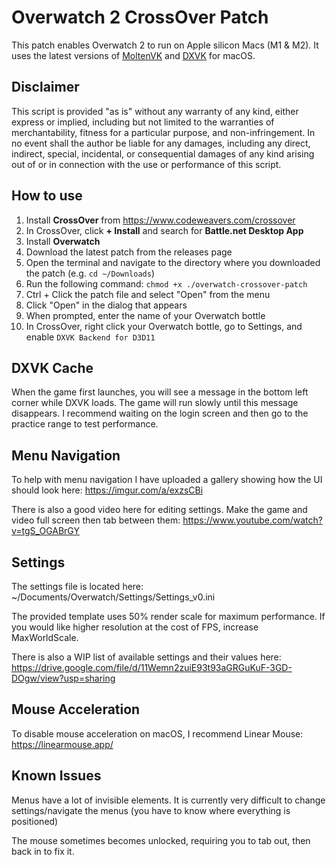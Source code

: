 # Overwatch 2 CrossOver Patch

This patch enables Overwatch 2 to run on Apple silicon Macs (M1 & M2). It uses
the latest versions of
[MoltenVK](https://github.com/The-Wineskin-Project/MoltenVK/releases 'MoltenVK')
and [DXVK](https://github.com/Gcenx/DXVK-macOS/releases 'DXVK') for macOS.

## Disclaimer

This script is provided "as is" without any warranty of any kind, either express
or implied, including but not limited to the warranties of merchantability,
fitness for a particular purpose, and non-infringement. In no event shall the
author be liable for any damages, including any direct, indirect, special,
incidental, or consequential damages of any kind arising out of or in connection
with the use or performance of this script.

## How to use

1. Install **CrossOver** from https://www.codeweavers.com/crossover
2. In CrossOver, click **+ Install** and search for **Battle.net Desktop App**
3. Install **Overwatch**
4. Download the latest patch from the releases page
5. Open the terminal and navigate to the directory where you downloaded the
   patch (e.g. `cd ~/Downloads`)
6. Run the following command: `chmod +x ./overwatch-crossover-patch`
7. Ctrl + Click the patch file and select "Open" from the menu
8. Click "Open" in the dialog that appears
9. When prompted, enter the name of your Overwatch bottle
10. In CrossOver, right click your Overwatch bottle, go to Settings, and enable
    `DXVK Backend for D3D11`

## DXVK Cache

When the game first launches, you will see a message in the bottom left corner
while DXVK loads. The game will run slowly until this message disappears. I
recommend waiting on the login screen and then go to the practice range to test
performance.

## Menu Navigation

To help with menu navigation I have uploaded a gallery showing how the UI should
look here: https://imgur.com/a/exzsCBi

There is also a good video here for editing settings. Make the game and video
full screen then tab between them: https://www.youtube.com/watch?v=tgS_OGABrGY

## Settings

The settings file is located here:
~/Documents/Overwatch/Settings/Settings_v0.ini

The provided template uses 50% render scale for maximum performance. If you
would like higher resolution at the cost of FPS, increase MaxWorldScale.

There is also a WIP list of available settings and their values here:
https://drive.google.com/file/d/11Wemn2zuiE93t93aGRGuKuF-3GD-DOgw/view?usp=sharing

## Mouse Acceleration

To disable mouse acceleration on macOS, I recommend Linear Mouse:
https://linearmouse.app/

## Known Issues

Menus have a lot of invisible elements. It is currently very difficult to change
settings/navigate the menus (you have to know where everything is positioned)

The mouse sometimes becomes unlocked, requiring you to tab out, then back in to
fix it.
